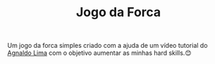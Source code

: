 <h1 align="center" style:"color: red;">Jogo da Forca</h1><br>

Um jogo da forca simples criado com a ajuda de um vídeo tutorial do 
<a href="https://github.com/agnaldoguima" target="_blank">Agnaldo Lima</a> com o objetivo aumentar as minhas hard skills.😊 <br>
